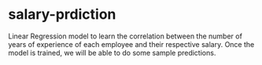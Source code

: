 # salary-prdiction
Linear Regression model to learn the correlation between the number of years of experience of each employee and their respective salary. Once the model is trained, we will be able to do some sample predictions.
